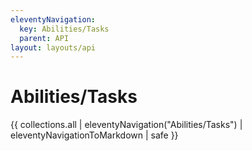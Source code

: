 ```yaml
---
eleventyNavigation:
  key: Abilities/Tasks
  parent: API
layout: layouts/api
---
```

# Abilities/Tasks

{{ collections.all | eleventyNavigation("Abilities/Tasks") | eleventyNavigationToMarkdown | safe }}
